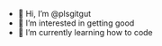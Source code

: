- 👋 Hi, I’m @plsgitgut
- 👀 I’m interested in getting good
- 🌱 I’m currently learning how to code

<!---
plsgitgut/plsgitgut is a ✨ special ✨ repository because its `README.md` (this file) appears on your GitHub profile.
You can click the Preview link to take a look at your changes.
--->

